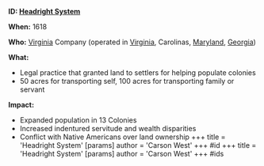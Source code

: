 **ID: [Headright System](./../headright-system/)**

**When:** 1618

**Who:** [Virginia](./../virginia/) Company (operated in [Virginia](./../virginia/), Carolinas, [Maryland](./../maryland/), [Georgia](./../georgia/))

**What:**
* Legal practice that granted land to settlers for helping populate colonies
* 50 acres for transporting self, 100 acres for transporting family or servant

**Impact:**
* Expanded population in 13 Colonies
* Increased indentured servitude and wealth disparities
* Conflict with Native Americans over land ownership
+++
 title = 'Headright System'
[params]
	author = 'Carson West'
+++
#id
+++
 title = 'Headright System'
[params]
	author = 'Carson West'
+++
#ids